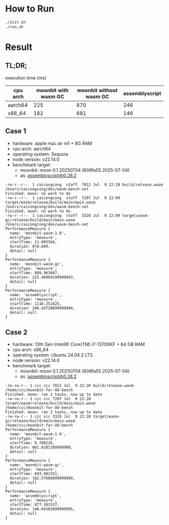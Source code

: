 # How to Run

```bash
./init.sh
./run.sh
```

# Result

## TL;DR;

execution time (ms)

| cpu arch | moonbit with wasm GC | moonbit without wasm GC | assemblyscript |
| -------- | -------------------- | ----------------------- | -------------- |
| aarch64  | 225                  | 870                     | 246            |
| x86_64   | 182                  | 681                     | 146            |

## Case 1

- hardware: apple mac air m1 + 8G RAM
- cpu arch: aarch64
- operating system: Sequoia
- node version: v22.14.0
- benchmark target:
  - moonbit: moon 0.1.20250704 (608fa55 2025-07-04)
  - as: assemblyscript@0.28.2

```
-rw-r--r--  1 caicongcong  staff  7812 Jul  9 22:20 build/release.wasm
/Users/caicongcong/dev/wasm-bench-set
Finished. moon: no work to do
-rw-r--r--  1 caicongcong  staff  7207 Jul  9 22:09 target/wasm/release/build/main/main.wasm
/Users/caicongcong/dev/wasm-bench-set
Finished. moon: no work to do
-rw-r--r--  1 caicongcong  staff  3328 Jul  9 22:09 target/wasm-gc/release/build/main/main.wasm
/Users/caicongcong/dev/wasm-bench-set
PerformanceMeasure {
  name: 'moonbit-wasm-1.0',
  entryType: 'measure',
  startTime: 11.003584,
  duration: 870.699,
  detail: null
}
PerformanceMeasure {
  name: 'moonbit-wasm-gc',
  entryType: 'measure',
  startTime: 889.963667,
  duration: 225.48904199999993,
  detail: null
}
PerformanceMeasure {
  name: 'assemblyscript',
  entryType: 'measure',
  startTime: 1116.251625,
  duration: 246.43720899999994,
  detail: null
}
```

## Case 2

- hardware: 13th Gen Intel(R) Core(TM) i7-13700KF + 64 GB RAM
- cpu arch: x86_64
- operating system: Ubuntu 24.04.2 LTS
- node version: v22.14.0
- benchmark target:
  - moonbit: moon 0.1.20250704 (608fa55 2025-07-04)
  - as: assemblyscript@0.28.2

```
-rw-rw-r-- 1 ccc ccc 7812 Jul  9 22:20 build/release.wasm
/home/ccc/moonbit-for-OO-bench
Finished. moon: ran 2 tasks, now up to date
-rw-rw-r-- 1 ccc ccc 7207 Jul  9 22:20 target/wasm/release/build/main/main.wasm
/home/ccc/moonbit-for-OO-bench
Finished. moon: ran 2 tasks, now up to date
-rw-rw-r-- 1 ccc ccc 3329 Jul  9 22:20 target/wasm-gc/release/build/main/main.wasm
/home/ccc/moonbit-for-OO-bench
PerformanceMeasure {
  name: 'moonbit-wasm-1.0',
  entryType: 'measure',
  startTime: 8.700226,
  duration: 681.6101209999999,
  detail: null
}
PerformanceMeasure {
  name: 'moonbit-wasm-gc',
  entryType: 'measure',
  startTime: 693.982351,
  duration: 182.57686999999999,
  detail: null
}
PerformanceMeasure {
  name: 'assemblyscript',
  entryType: 'measure',
  startTime: 877.101537,
  duration: 146.04383099999995,
  detail: null
}
```
